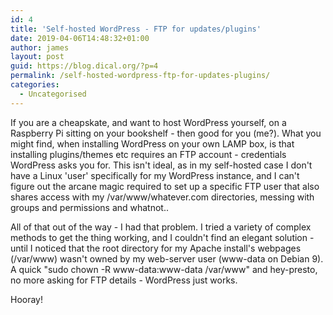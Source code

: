 ```yaml
---
id: 4
title: 'Self-hosted WordPress - FTP for updates/plugins'
date: 2019-04-06T14:48:32+01:00
author: james
layout: post
guid: https://blog.dical.org/?p=4
permalink: /self-hosted-wordpress-ftp-for-updates-plugins/
categories:
  - Uncategorised
---
```

If you are a cheapskate, and want to host WordPress yourself, on a Raspberry Pi sitting on your bookshelf - then good for you (me?). What you might find, when installing WordPress on your own LAMP box, is that installing plugins/themes etc requires an FTP account - credentials WordPress asks you for. This isn't ideal, as in my self-hosted case I don't have a Linux 'user' specifically for my WordPress instance, and I can't figure out the arcane magic required to set up a specific FTP user that also shares access with my /var/www/whatever.com directories, messing with groups and permissions and whatnot..

<!--end_excerpt-->

All of that out of the way - I had that problem. I tried a variety of complex methods to get the thing working, and I couldn't find an elegant solution - until I noticed that the root directory for my Apache install's webpages (/var/www) wasn't owned by my web-server user (www-data on Debian 9). A quick "sudo chown -R www-data:www-data /var/www" and hey-presto, no more asking for FTP details - WordPress just works.

Hooray!